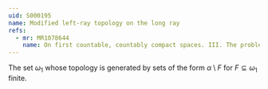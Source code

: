 ```yaml
---
uid: S000195
name: Modified left-ray topology on the long ray
refs:
  - mr: MR1078644
    name: On first countable, countably compact spaces. III. The problem of obtaining separable noncompact examples. (Nyikos)
---
```


The set $\omega_1$ whose topology is generated by sets of the form $\alpha\setminus F$ for
$F\subseteq\omega_1$ finite.
